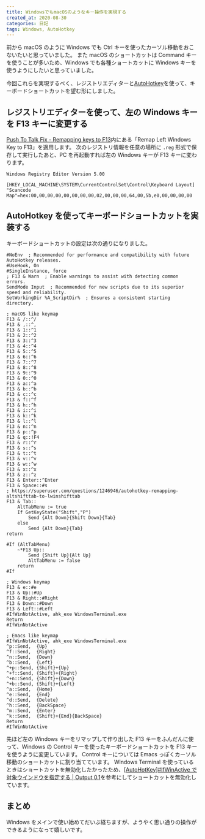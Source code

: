 ```yaml
---
title: WindowsでもmacOSのようなキー操作を実現する
created_at: 2020-08-30
categories: 日記
tags: Windows, AutoHotkey
---
```


前から macOS のように Windows でも Ctrl キーを使ったカーソル移動をおこないたいと思っていました。
また macOS のショートカットは Command キーを使うことが多いため、Windows でも各種ショートカットに Windows キーを使うようにしたいと思っていました。

今回これらを実現するべく、レジストリエディターと[AutoHotkey](https://www.autohotkey.com/)を使って、キーボードショートカットを望む形にしました。

## レジストリエディターを使って、左の Windows キーを F13 キーに変更する

[Push To Talk Fix \- Remapping keys to F13](http://www.grismar.net/ventrilocapsfix/)内にある「Remap Left Windows Key to F13」を適用します。
次のレジストリ情報を任意の場所に `.reg` 形式で保存して実行したあと、PC を再起動すれば左の Windows キーが F13 キーに変わります。

```
Windows Registry Editor Version 5.00

[HKEY_LOCAL_MACHINE\SYSTEM\CurrentControlSet\Control\Keyboard Layout]
"Scancode Map"=hex:00,00,00,00,00,00,00,00,02,00,00,00,64,00,5b,e0,00,00,00,00
```

## AutoHotkey を使ってキーボードショートカットを実装する

キーボードショートカットの設定は次の通りになりました。

```ahk
#NoEnv  ; Recommended for performance and compatibility with future AutoHotkey releases.
#UseHook, On
#SingleInstance, force
; F13 & Warn  ; Enable warnings to assist with detecting common errors.
SendMode Input  ; Recommended for new scripts due to its superior speed and reliability.
SetWorkingDir %A_ScriptDir%  ; Ensures a consistent starting directory.

; macOS like keymap
F13 & /::^/
F13 & ,::^,
F13 & 1::^1
F13 & 2::^2
F13 & 3::^3
F13 & 4::^4
F13 & 5::^5
F13 & 6::^6
F13 & 7::^7
F13 & 8::^8
F13 & 9::^9
F13 & 0::^0
F13 & a::^a
F13 & b::^b
F13 & c::^c
F13 & f::^f
F13 & h::^h
F13 & i::^i
F13 & k::^k
F13 & l::^l
F13 & n::^n
F13 & p::^p
F13 & q::!F4
F13 & r::^r
F13 & s::^s
F13 & t::^t
F13 & v::^v
F13 & w::^w
F13 & x::^x
F13 & z::^z
F13 & Enter::^Enter
F13 & Space::#s
; https://superuser.com/questions/1246946/autohotkey-remapping-altshifttab-to-lwinshifttab
F13 & Tab::
    AltTabMenu := true
    If GetKeyState("Shift","P")
        Send {Alt Down}{Shift Down}{Tab}
    else
        Send {Alt Down}{Tab}
return

#If (AltTabMenu)
    ~*F13 Up::
        Send {Shift Up}{Alt Up}
        AltTabMenu := false
    return
#If

; Windows keymap
F13 & e::#e
F13 & Up::#Up
F13 & Right::#Right
F13 & Down::#Down
F13 & Left::#Left
#IfWinNotActive, ahk_exe WindowsTerminal.exe
Return
#IfWinNotActive

; Emacs like keymap
#IfWinNotActive, ahk_exe WindowsTerminal.exe
^p::Send,  {Up}
^f::Send,  {Right}
^n::Send,  {Down}
^b::Send,  {Left}
^+p::Send, {Shift}+{Up}
^+f::Send, {Shift}+{Right}
^+n::Send, {Shift}+{Down}
^+b::Send, {Shift}+{Left}
^a::Send,  {Home}
^e::Send,  {End}
^d::Send,  {Delete}
^h::Send,  {BackSpace}
^m::Send,  {Enter}
^k::Send,  {Shift}+{End}{BackSpace}
Return
#IfWinNotActive
```

先ほど左の Windows キーをリマップして作り出した F13 キーをふんだんに使って、Windows の Control キーを使ったキーボードショートカットを F13 キーを使うように変更しています。
Control キーについては Emacs っぽくカーソル移動のショートカットに割り当てています。
Windows Terminal を使っているときはショートカットを無効化したかったため、[\[AutoHotKey\]\#IfWinActive で対象ウインドウを指定する \| Output 0\.1](https://pouhon.net/ahk-win-active/2812/)を参考にしてショートカットを無効化しています。

## まとめ

Windows をメインで使い始めてだいぶ経ちますが、ようやく思い通りの操作ができるようになって嬉しいです。

